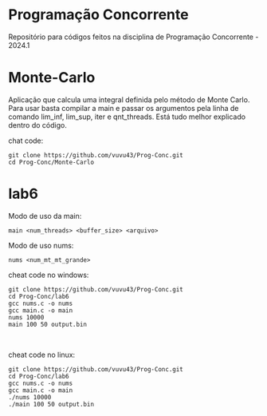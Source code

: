 # Programação Concorrente

Repositório para códigos feitos na disciplina de Programação Concorrente - 2024.1

# Monte-Carlo
Aplicação que calcula uma integral definida pelo método de Monte Carlo. Para usar basta compilar a main e passar os argumentos pela linha de comando lim_inf, lim_sup, iter e qnt_threads. Está tudo melhor explicado dentro do código.

chat code:
```
git clone https://github.com/vuvu43/Prog-Conc.git
cd Prog-Conc/Monte-Carlo
```

# lab6

Modo de uso da main:
```
main <num_threads> <buffer_size> <arquivo>
```

Modo de uso nums:
```
nums <num_mt_mt_grande>
```

cheat code no windows:
```console
git clone https://github.com/vuvu43/Prog-Conc.git
cd Prog-Conc/lab6
gcc nums.c -o nums
gcc main.c -o main
nums 10000
main 100 50 output.bin
```
<br>

cheat code no linux:
```console
git clone https://github.com/vuvu43/Prog-Conc.git
cd Prog-Conc/lab6
gcc nums.c -o nums
gcc main.c -o main
./nums 10000
./main 100 50 output.bin
```
